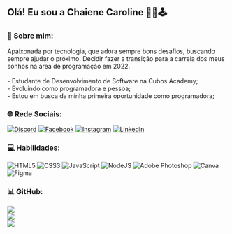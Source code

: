 ## Olá! Eu sou a Chaiene Caroline 👋✨🕹️
### 💫 Sobre mim:
Apaixonada por tecnologia, que adora sempre bons desafios, buscando sempre ajudar o próximo. Decidir fazer a transição para a carreia dos meus sonhos na área de programação em 2022.<br><br>- Estudante de Desenvolvimento de Software na Cubos Academy;<br>- Evoluindo como programadora e pessoa;<br> - Estou em busca da minha primeira oportunidade como programadora;

### 🌐 Rede Sociais:
[![Discord](https://img.shields.io/badge/Discord-%237289DA.svg?logo=discord&logoColor=white)](https://discord.gg/ChaieneCaroline#4535) [![Facebook](https://img.shields.io/badge/Facebook-%231877F2.svg?logo=Facebook&logoColor=white)](https://facebook.com/chaiene.caroline) [![Instagram](https://img.shields.io/badge/Instagram-%23E4405F.svg?logo=Instagram&logoColor=white)](https://instagram.com/chaiene50) [![LinkedIn](https://img.shields.io/badge/LinkedIn-%230077B5.svg?logo=linkedin&logoColor=white)](https://linkedin.com/in/chaiene-caroline) 

### 💻 Habilidades:
![HTML5](https://img.shields.io/badge/html5-%23E34F26.svg?style=flat&logo=html5&logoColor=white) ![CSS3](https://img.shields.io/badge/css3-%231572B6.svg?style=flat&logo=css3&logoColor=white) ![JavaScript](https://img.shields.io/badge/javascript-%23323330.svg?style=flat&logo=javascript&logoColor=%23F7DF1E) ![NodeJS](https://img.shields.io/badge/node.js-6DA55F?style=flat&logo=node.js&logoColor=white) ![Adobe Photoshop](https://img.shields.io/badge/adobephotoshop-%2331A8FF.svg?style=flat&logo=adobephotoshop&logoColor=white) ![Canva](https://img.shields.io/badge/Canva-%2300C4CC.svg?style=flat&logo=Canva&logoColor=white) 	![Figma](https://img.shields.io/badge/figma-%23F24E1E.svg?style=flat&logo=figma&logoColor=white) 
### 📊 GitHub:
![](https://github-readme-stats.vercel.app/api?username=ChaiCaroline&theme=jolly&hide_border=false&include_all_commits=true&count_private=false)<br/>
![](https://github-readme-streak-stats.herokuapp.com/?user=ChaiCaroline&theme=jolly&hide_border=false)<br/>
![](https://github-readme-stats.vercel.app/api/top-langs/?username=ChaiCaroline&theme=jolly&hide_border=false&include_all_commits=true&count_private=false&layout=compact)
